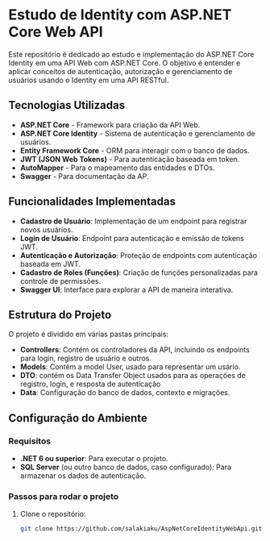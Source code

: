 # Estudo de Identity com ASP.NET Core Web API

Este repositório é dedicado ao estudo e implementação do ASP.NET Core Identity em uma API Web com ASP.NET Core. O objetivo é entender e aplicar conceitos de autenticação, autorização e gerenciamento de usuários usando o Identity em uma API RESTful.

## Tecnologias Utilizadas

- **ASP.NET Core** - Framework para criação da API Web.
- **ASP.NET Core Identity** - Sistema de autenticação e gerenciamento de usuários.
- **Entity Framework Core** - ORM para interagir com o banco de dados.
- **JWT (JSON Web Tokens)** - Para autenticação baseada em token.
- **AutoMapper** - Para o mapeamento das entidades e DTOs.
- **Swagger** - Para documentação da AP.

## Funcionalidades Implementadas

- **Cadastro de Usuário**: Implementação de um endpoint para registrar novos usuários.
- **Login de Usuário**: Endpoint para autenticação e emissão de tokens JWT.
- **Autenticação e Autorização**: Proteção de endpoints com autenticação baseada em JWT.
- **Cadastro de Roles (Funções)**: Criação de funções personalizadas para controle de permissões.
- **Swagger UI**: Interface para explorar a API de maneira interativa.

## Estrutura do Projeto

O projeto é dividido em várias pastas principais:

- **Controllers**: Contém os controladores da API, incluindo os endpoints para login, registro de usuário e outros.
- **Models**: Contém a model User, usado para representar um usário.
- **DTO**: contém os Data Transfer Object usados para as operações de registro, login, e resposta de autenticação
- **Data**: Configuração do banco de dados, contexto e migrações.

## Configuração do Ambiente

### Requisitos

- **.NET 6 ou superior**: Para executar o projeto.
- **SQL Server** (ou outro banco de dados, caso configurado): Para armazenar os dados de autenticação.

### Passos para rodar o projeto

1. Clone o repositório:

   ```bash
   git clone https://github.com/salakiaku/AspNetCoreIdentityWebApi.git
